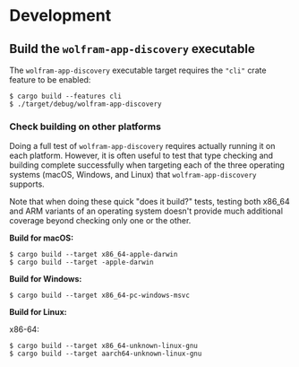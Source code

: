 
# Development

## Build the `wolfram-app-discovery` executable

The `wolfram-app-discovery` executable target requires the `"cli"` crate feature to be
enabled:

```shell
$ cargo build --features cli
$ ./target/debug/wolfram-app-discovery
```

### Check building on other platforms

Doing a full test of `wolfram-app-discovery` requires actually running it
on each platform. However, it is often useful to test that type checking and
building complete successfully when targeting each of the three operating
systems (macOS, Windows, and Linux) that `wolfram-app-discovery` supports.

Note that when doing these quick "does it build?" tests, testing both x86_64 and
ARM variants of an operating system doesn't provide much additional coverage
beyond checking only one or the other.

**Build for macOS:**

```shell
$ cargo build --target x86_64-apple-darwin
$ cargo build --target -apple-darwin
```

**Build for Windows:**

```shell
$ cargo build --target x86_64-pc-windows-msvc
```

**Build for Linux:**

x86-64:

```shell
$ cargo build --target x86_64-unknown-linux-gnu
$ cargo build --target aarch64-unknown-linux-gnu
```
